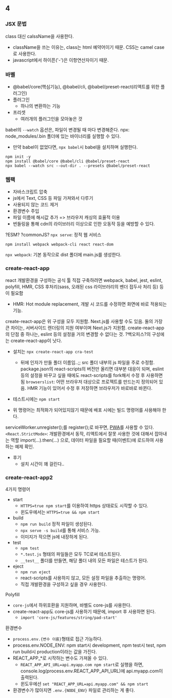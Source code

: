 ## 4
### JSX 문법
class 대신 calssName을 사용한다.
- className을 쓰는 이유는, class는 html 예약어이기 때문.
CSS는 camel case로 사용한다.
- javascript에서 하이픈('-')은 이항연산자이기 때문.

### 바벨
- @babel/core(핵심기능), @babel/cli, @babel/preset-react(리액트를 위한 플러그인)
- 플러그인
  - 하나의 변환하는 기능
- 프리셋
  - 여러개의 플러그인을 모아놓은 것

babel의 `--watch` 옵션은, 파일이 변경될 때 마다 변경해준다.
npx: node_modules/.bin 폴더에 있는 바이너리를 실행할 수 있다.
  - 만약 babel이 없었다면, `npx babel`시 babel을 설치하며 실행한다.

```
npm init -y
npm install @babel/core @babel/cli @babel/preset-react
npx babel --watch src --out-dir . --presets @babel/preset-react
```

### 웹팩
- 자바스크립트 압축
- js에서 Text, CSS 등 파일 가져와서 다루기
- 사용되지 않는 코드 제거
- 환경변수 주입
- 파일 이름에 해시값 추가 => 브라우저 캐싱의 효율적 이용
- 번들링을 통해 cdn의 라이브러리 이상으로 인한 오동작 등을 예방할 수 있다.

?ESM?
?commonJS?
`npx serve`: 정적 웹 서비스

```
npm install webpack webpack-cli react react-dom
```

`npx webpack`: 기본 동작으로 dist 폴더에 main.js를 생성한다.


### create-react-app
react 개발환경을 구성하는 공식 툴
직접 구축하려면 webpack, babel, jest, eslint, polyfill, HMR, CSS 후처리(sass, 오래된 css 라이브러리의 벤더 접두사 처리 등) 등이 필요함
- HMR: Hot module replacement, 개발 시 코드를 수정하면 화면에 바로 적용되는 기능.

create-react-app은 위 구성을 모두 지원함. Next.js를 사용할 수도 있음. 
둘의 가장 큰 차이는, 서버사이드 렌더링의 지원 여부이며 Next.js가 지원함.
create-react-app의 단점 중 하나는, eslint 등의 설정을 거의 변경할 수 없다는 것.
?백오피스?의 구성에는 create-react-app이 낫다.

- 설치는 `npx create-react-app cra-test`
  - 뒤에 인자가 만들 폴더 이름임..;;
src 폴더 내부의 js 파일을 주로 수정함.
package.json의 react-scripts의 버전만 올리면 대부분 대응이 되며,
eslint등의 설정을 바꾸고 싶을 때에도 react-scripts를 fork해서 수정 후 사용하면 됨
`browserslist`: 어떤 브라우저 대상으로 프로젝트를 만드는지 정의되어 있음.
HMR 기능이 있어서 수정 후 저장하면 브라우저가 바로바로 바뀐다.

- 테스트시에는 `npm start`
- 위 명령어는 최적화가 되어있지않기 때문에 배포 시에는 빌드 명령어를 사용해야 한다.

serviceWorker.unregister();를 register();로 바꾸면, [PWA](https://bit.ly/CRA-PWA)를 사용할 수 있다.
`<React.StrictMode>`: 개발환경에서 동작, 리액트에서 잘못 사용한 것에 대해서 잡아내는 역할
import(...).then(...) 으로, 데이터 파일을 필요할 때(이벤트)에 로드하여 사용하는 예제 확인.

- 후기
  - 설치 시간이 꽤 걸린다..


### create-react-app2
4가지 명령어
- start
  - `HTTPS=true npm start`를 이용하여 https 상태로도 시작할 수 있다.
  - 윈도우에서는 `HTTPS=true && npm start`
- build
  - `npm run build` 정적 파일이 생성된다.
  - `npx serve -s build`를 통해 서비스 가능.
  - 이미지가 작으면 js에 내장하게 된다.
- test
  - `npm test`
  - `*.test.js` 형태의 파일들은 모두 TC로써 테스트된다.
  - `__test__` 폴더를 만들면, 해당 폴더 내의 모든 파일은 테스트가 된다.
- eject
  - `npm run eject`
  - react-scripts를 사용하지 않고, 모든 설정 파일을 추출하는 명령어.
  - 직접 개발환경을 구성하고 싶을 경우 사용한다.

Polyfill
- `core-js`에서 하위호환을 지원하며, 바벨도 core-js를 사용한다.
- create-react-app도 core-js를 사용하기 때문에, import 후 사용하면 된다.
  - `import 'core-js/features/string/pad-start'`

환경변수
- `process.env.{변수 이름}`형태로 접근 가능하다.
- process.env.NODE_ENV: npm start시 development, npm test시 test, npm run build시 production이라는 값을 가진다.
- REACT_APP_*로 시작하는 변수도 가져올 수 있다.
  - `REACT_APP_API_URL=api.myapp.com npm start`로 실행을 하면, console.log(process.env.REACT_APP_API_URL)에 api.myapp.com이 출력된다.
  - 윈도우에선 `set "REACT_APP_URL=api.myapp.com" && npm start`
- 환경변수가 많아지면 `.env.{NODE_ENV}` 파일로 관리하는 게 좋다.
